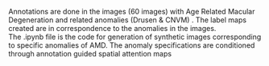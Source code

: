 Annotations are done in the images (60 images) with Age Related Macular Degeneration and related anomalies (Drusen & CNVM) . The label maps created are in correspondence to the anomalies in the images.  
The .ipynb file is the code for generation of synthetic images corresponding to specific anomalies of AMD. The anomaly specifications are conditioned through annotation guided spatial attention maps
